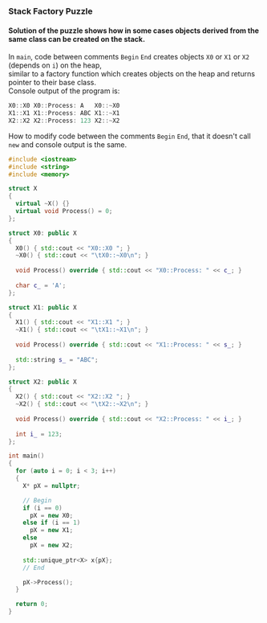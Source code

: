 ### Stack Factory Puzzle

#### Solution of the puzzle shows how in some cases objects derived from the same class can be created on the stack.

In `main`, code between comments `Begin` `End` creates objects `X0` or `X1` or `X2` (depends on `i`) on the heap,<br/>
similar to a factory function which creates objects on the heap and returns pointer to their base class.<br/>
Console output of the program is:
```C++
X0::X0 X0::Process: A   X0::~X0
X1::X1 X1::Process: ABC	X1::~X1
X2::X2 X2::Process: 123	X2::~X2
```
How to modify code between the comments `Begin` `End`, that it doesn't call `new` and console output is the same.
<br/>

```C++
#include <iostream>
#include <string>
#include <memory>

struct X
{
  virtual ~X() {}
  virtual void Process() = 0;
};

struct X0: public X
{
  X0() { std::cout << "X0::X0 "; }
  ~X0() { std::cout << "\tX0::~X0\n"; }
    
  void Process() override { std::cout << "X0::Process: " << c_; }
  
  char c_ = 'A';
};

struct X1: public X
{
  X1() { std::cout << "X1::X1 "; }
  ~X1() { std::cout << "\tX1::~X1\n"; }
    
  void Process() override { std::cout << "X1::Process: " << s_; }
  
  std::string s_ = "ABC";
};

struct X2: public X
{
  X2() { std::cout << "X2::X2 "; }
  ~X2() { std::cout << "\tX2::~X2\n"; }
    
  void Process() override { std::cout << "X2::Process: " << i_; }
  
  int i_ = 123;
};

int main()
{
  for (auto i = 0; i < 3; i++) 
  {
    X* pX = nullptr;

    // Begin 
    if (i == 0)
      pX = new X0;
    else if (i == 1)
      pX = new X1;
    else 
      pX = new X2;
      
    std::unique_ptr<X> x{pX};    
    // End

    pX->Process();
  }

  return 0;
}
